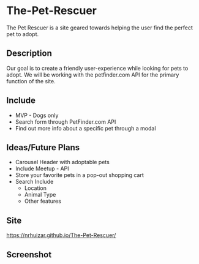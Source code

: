 # The-Pet-Rescuer

The Pet Rescuer is a site geared towards helping the user find the perfect pet to adopt.

## Description

Our goal is to create a friendly user-experience while looking for pets to adopt.  We will be working with the petfinder.com API for the primary function of the site.

## Include

- MVP - Dogs only
- Search form through PetFinder.com API
- Find out more info about a specific pet through a modal

## Ideas/Future Plans

- Carousel Header with adoptable pets
- Include Meetup - API
- Store your favorite pets in a pop-out shopping cart
- Search Include
  - Location
  - Animal Type
  - Other features
  
 ## Site
 
 https://nrhuizar.github.io/The-Pet-Rescuer/
 
 ## Screenshot
 

